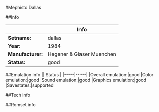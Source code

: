 #Mephisto Dallas

##Info

||Info|
|-----|-----|
|**Setname:**|dallas
|**Year:**|1984
|**Manufacturer:**|Hegener & Glaser Muenchen
|**Status:**|good

##Emulation info
|| Status |
|-----|-----|
|Overall emulation:|good
|Color emulation:|good
|Sound emulation:|good
|Graphics emulation:|good
|Savestates:|supported

##Tech info

##Romset info

<!--- START OF EDITED COMMENT DO NOT TOUCH TEXT ABOVE-->
